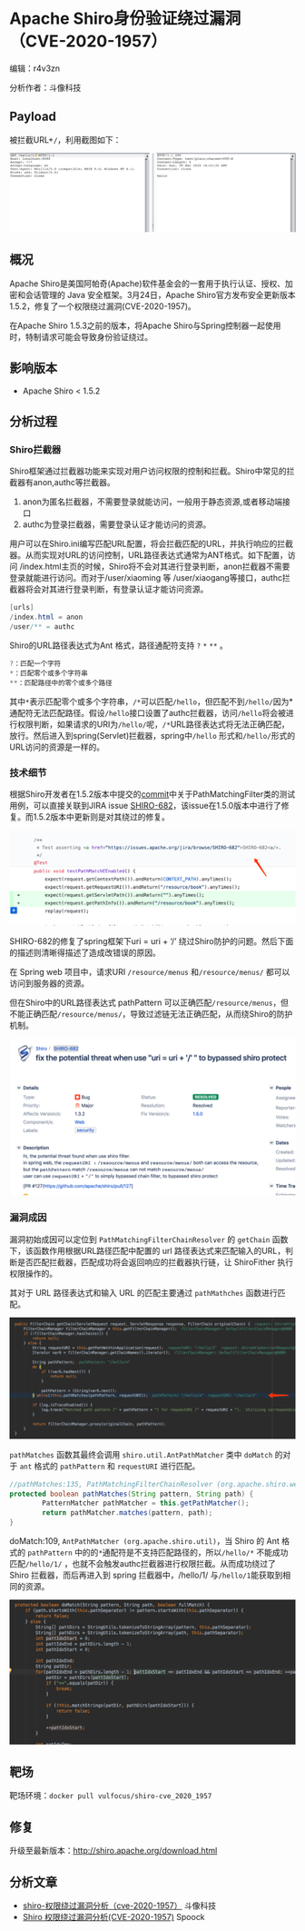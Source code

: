 # Apache Shiro身份验证绕过漏洞（CVE-2020-1957）

编辑：r4v3zn

分析作者：斗像科技

## Payload

被拦截URL+`/`，利用截图如下：

![](./cve-2020-1957/3.png)

## 概况

Apache Shiro是美国阿帕奇(Apache)软件基金会的一套用于执行认证、授权、加密和会话管理的 Java 安全框架。3月24日，Apache Shiro官方发布安全更新版本 1.5.2，修复了一个权限绕过漏洞(CVE-2020-1957)。

在Apache Shiro 1.5.3之前的版本，将Apache Shiro与Spring控制器一起使用时，特制请求可能会导致身份验证绕过。

## 影响版本

- Apache Shiro < 1.5.2

## 分析过程

### Shiro拦截器

Shiro框架通过拦截器功能来实现对用户访问权限的控制和拦截。Shiro中常见的拦截器有anon,authc等拦截器。

1. anon为匿名拦截器，不需要登录就能访问，一般用于静态资源,或者移动端接口
2. authc为登录拦截器，需要登录认证才能访问的资源。

用户可以在Shiro.ini编写匹配URL配置，将会拦截匹配的URL，并执行响应的拦截器。从而实现对URL的访问控制，URL路径表达式通常为ANT格式。如下配置，访问 /index.html主页的时候，Shiro将不会对其进行登录判断，anon拦截器不需要登录就能进行访问。而对于/user/xiaoming 等 /user/xiaogang等接口，authc拦截器将会对其进行登录判断，有登录认证才能访问资源。

```java
[urls]
/index.html = anon
/user/** = authc
```

Shiro的URL路径表达式为Ant 格式，路径通配符支持 `?` `*` `**` 。

```java
?：匹配一个字符
*：匹配零个或多个字符串
**：匹配路径中的零个或多个路径
```

其中`*`表示匹配零个或多个字符串，`/*`可以匹配`/hello`，但匹配不到`/hello/`因为*通配符无法匹配路径。假设`/hello`接口设置了authc拦截器，访问`/hello`将会被进行权限判断，如果请求的URI为`/hello/`呢，`/*`URL路径表达式将无法正确匹配，放行。然后进入到spring(Servlet)拦截器，spring中`/hello` 形式和`/hello/`形式的URL访问的资源是一样的。

### 技术细节

根据Shiro开发者在1.5.2版本中提交的[commit](https://github.com/apache/shiro/commit/3708d7907016bf2fa12691dff6ff0def1249b8ce)中关于PathMatchingFilter类的测试用例，可以直接关联到JIRA issue [SHIRO-682](https://issues.apache.org/jira/browse/SHIRO-682)，该issue在1.5.0版本中进行了修复。而1.5.2版本中更新则是对其绕过的修复。

![](./cve-2020-1957/1.png)

SHIRO-682的修复了spring框架下uri = uri + ‘/’ 绕过Shiro防护的问题。然后下面的描述则清晰得描述了造成改错误的原因。

在 Spring web 项目中，请求URI `/resource/menus` 和`/resource/menus/` 都可以访问到服务器的资源。

但在Shiro中的URL路径表达式 pathPattern 可以正确匹配`/resource/menus`，但不能正确匹配`/resource/menus/`，导致过滤链无法正确匹配，从而绕Shiro的防护机制。

![](./cve-2020-1957/2.png)

### 漏洞成因

漏洞初始成因可以定位到 `PathMatchingFilterChainResolver` 的 `getChain` 函数下，该函数作用根据URL路径匹配中配置的 url 路径表达式来匹配输入的URL，判断是否匹配拦截器，匹配成功将会返回响应的拦截器执行链，让 ShiroFither 执行权限操作的。

其对于 URL 路径表达式和输入 URL 的匹配主要通过 `pathMathches` 函数进行匹配。

![](./cve-2020-1957/4.png)

`pathMatches` 函数其最终会调用 `shiro.util.AntPathMatcher` 类中 `doMatch` 的对于 `ant` 格式的 `pathPattern` 和 `requestURI` 进行匹配。

```java
//pathMatches:135, PathMatchingFilterChainResolver (org.apache.shiro.web.filter.mgt)
protected boolean pathMatches(String pattern, String path) {
        PatternMatcher pathMatcher = this.getPathMatcher();
        return pathMatcher.matches(pattern, path);
}
```

doMatch:109, `AntPathMatcher (org.apache.shiro.util)`，当 Shiro 的 Ant 格式的 `pathPattern` 中的的`*`通配符是不支持匹配路径的，所以`/hello/*` 不能成功匹配`/hello/1/` ，也就不会触发authc拦截器进行权限拦截。从而成功绕过了 Shiro 拦截器，而后再进入到 spring 拦截器中，/hello/1/ 与`/hello/1`能获取到相同的资源。

![](./cve-2020-1957/5.png)

## 靶场

靶场环境：`docker pull vulfocus/shiro-cve_2020_1957`

## 修复

升级至最新版本：http://shiro.apache.org/download.html

## 分析文章

- [shiro-权限绕过漏洞分析（cve-2020-1957）](https://blog.riskivy.com/shiro-权限绕过漏洞分析（cve-2020-1957）/)  斗像科技
- [Shiro 权限绕过漏洞分析(CVE-2020-1957)](https://paper.seebug.org/1196/) Spoock

